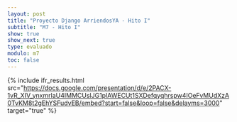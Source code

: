 ```yaml
---
layout: post
title: "Proyecto Django ArriendosYA - Hito I"
subtitle: "M7 - Hito I"
show: true
show_next: true
type: evaluado
modulo: m7
toc: false
---
```


{% include ifr_results.html src="https://docs.google.com/presentation/d/e/2PACX-1vR_XIV_ynxmrlaU4IMMCUslJG1plAWECUt1SXDefqyqhrspw4IOeFvMUdXzA0TvKM8t2gEhYSFudvEB/embed?start=false&loop=false&delayms=3000" target="true" %}
